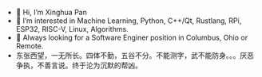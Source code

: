 - 👋 Hi, I’m Xinghua Pan
- 👀 I’m interested in Machine Learning, Python, C++/Qt, Rustlang, RPi, ESP32, RISC-V, Linux, Algorithms.
- 👀 Always looking for a Software Enginer position in Columbus, Ohio or Remote.
- 东张西望，一无所长。四体不勤，五谷不分。不能测字，武不能防身。。。厌恶争执，不善言说。终于沦为沉默的帮凶。
